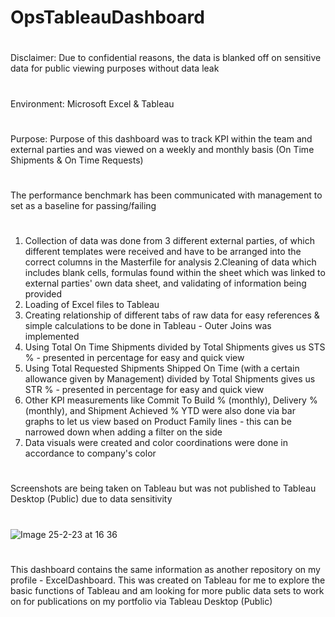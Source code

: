# OpsTableauDashboard
#
Disclaimer: Due to confidential reasons, the data is blanked off on sensitive data for public viewing purposes without data leak
#
Environment: Microsoft Excel & Tableau
#
Purpose: Purpose of this dashboard was to track KPI within the team and external parties and was viewed on a weekly and monthly basis (On Time Shipments & On Time Requests)
#
The performance benchmark has been communicated with management to set as a baseline for passing/failing
#
1. Collection of data was done from 3 different external parties, of which different templates were received and have to be arranged into the correct columns in the Masterfile for analysis 
2.Cleaning of data which includes blank cells, formulas found within the sheet which was linked to external parties' own data sheet, and validating of information being provided
3. Loading of Excel files to Tableau
4. Creating relationship of different tabs of raw data for easy references & simple calculations to be done in Tableau - Outer Joins was implemented
5. Using Total On Time Shipments divided by Total Shipments gives us STS % - presented in percentage for easy and quick view
6. Using Total Requested Shipments Shipped On Time (with a certain allowance given by Management) divided by Total Shipments gives us STR % - presented in percentage for easy and quick view
7. Other KPI measurements like Commit To Build % (monthly), Delivery % (monthly), and Shipment Achieved % YTD were also done via bar graphs to let us view based on Product Family lines - this can be narrowed down when adding a filter on the side
8. Data visuals were created and color coordinations were done in accordance to company's color
#
Screenshots are being taken on Tableau but was not published to Tableau Desktop (Public) due to data sensitivity
#
![Image 25-2-23 at 16 36](https://user-images.githubusercontent.com/124645829/221348116-2caead58-52a2-44f8-ba12-6dd9ab9912f1.jpg)
#
This dashboard contains the same information as another repository on my profile - ExcelDashboard. This was created on Tableau for me to explore the basic functions of Tableau and am looking for more public data sets to work on for publications on my portfolio via Tableau Desktop (Public)
